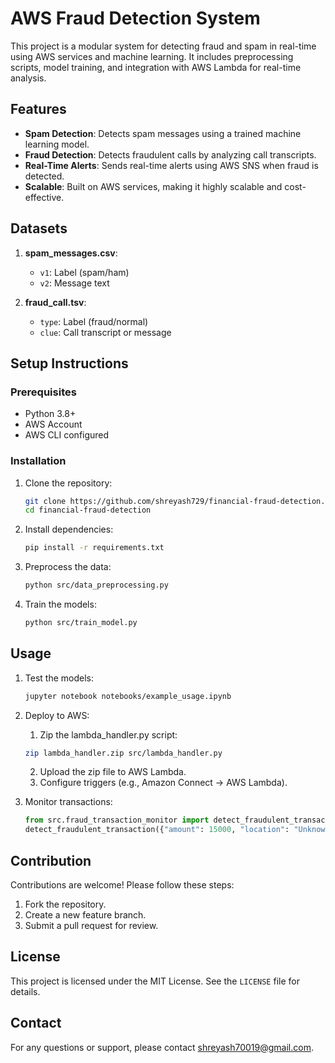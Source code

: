 # AWS Fraud Detection System

This project is a modular system for detecting fraud and spam in real-time using AWS services and machine learning. It includes preprocessing scripts, model training, and integration with AWS Lambda for real-time analysis.

## Features
- **Spam Detection**: Detects spam messages using a trained machine learning model.
- **Fraud Detection**: Detects fraudulent calls by analyzing call transcripts.
- **Real-Time Alerts**: Sends real-time alerts using AWS SNS when fraud is detected.
- **Scalable**: Built on AWS services, making it highly scalable and cost-effective.


## Datasets
1. **spam_messages.csv**:
   - `v1`: Label (spam/ham)
   - `v2`: Message text

2. **fraud_call.tsv**:
   - `type`: Label (fraud/normal)
   - `clue`: Call transcript or message

## Setup Instructions

### Prerequisites
- Python 3.8+
- AWS Account
- AWS CLI configured

### Installation
1. Clone the repository:
   ```bash
   git clone https://github.com/shreyash729/financial-fraud-detection.git
   cd financial-fraud-detection

2. Install dependencies:
    ```bash
    pip install -r requirements.txt
    ```
3. Preprocess the data:
    ```bash
    python src/data_preprocessing.py
    ```
4. Train the models:
    ```bash
    python src/train_model.py
    ```


## Usage

1. Test the models:
    ```bash
    jupyter notebook notebooks/example_usage.ipynb
    ```

2. Deploy to AWS:
   1. Zip the lambda_handler.py script:
    ```bash
    zip lambda_handler.zip src/lambda_handler.py
    ```
   2. Upload the zip file to AWS Lambda.
   3. Configure triggers (e.g., Amazon Connect → AWS Lambda).    

4. Monitor transactions:
    ```python
    from src.fraud_transaction_monitor import detect_fraudulent_transaction
    detect_fraudulent_transaction({"amount": 15000, "location": "Unknown"})
    ```

## Contribution
Contributions are welcome! Please follow these steps:

1. Fork the repository.
2. Create a new feature branch.
3. Submit a pull request for review.

## License
This project is licensed under the MIT License. See the `LICENSE` file for details.

## Contact
For any questions or support, please contact [shreyash70019@gmail.com](mailto:shreyash70019@gmail.com).

